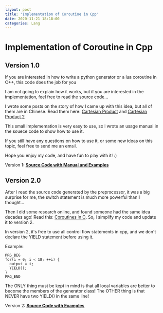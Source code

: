 ```yaml
---
layout: post
title: "Implementation of Coroutine in Cpp"
date: 2020-11-21 18:18:00
categories: Lang
---
```


# Implementation of Coroutine in Cpp

## Version 1.0

If you are interested in how to write a python generator or a lua coroutine in C++, this code does the job for you

I am not going to explain how it works, but if you are interested in the implementation, feel free to read the source code...

I wrote some posts on the story of how I came up with this idea, but all of them are in Chinese. Read them here: [Cartesian Product](https://freopen.com/lang/2020/08/11/Cartesian-Product.html) and [Cartesian Product 2](https://freopen.com/lang/2020/11/19/Cartesian-Product-2.html)

This small implememation is very easy to use, so I wrote an usage manual in the souece code to show how to use it. 

If you still have any questions on how to use it, or some new ideas on this topic, feel free to send me an email.

Hope you enjoy my code, and have fun to play with it! :)

Version 1:
[**Source Code with Manual and Examples**](https://github.com/FiveEyes/FiveEyes.github.io/blob/master/assets/code/cpp/macro_yield.cpp)

## Version 2.0

After I read the source code generated by the preprocessor, it was a big surprise for me, the switch statement is much more powerful than I thought...

Then I did some research online, and found someone had the same idea decades ago! Read this: [Coroutines in C](https://www.chiark.greenend.org.uk/~sgtatham/coroutines.html). So, I simplify my code and update it to version 2.

In version 2, it's free to use all control flow statements in cpp, and we don't declare the YIELD statement before using it.

Example:
```
PRG_BEG
for(i = 0; i < 10; ++i) {
  output = i;
  YIELD();
}
PRG_END
```

The ONLY thing must be kept in mind is that all local variables are better to become the members of the generator class!
The OTHER thing is that NEVER have two YIELD() in the same line!

Version 2:
[**Source Code with Examples**](https://github.com/FiveEyes/FiveEyes.github.io/blob/master/assets/code/cpp/macro_v2.cpp)
